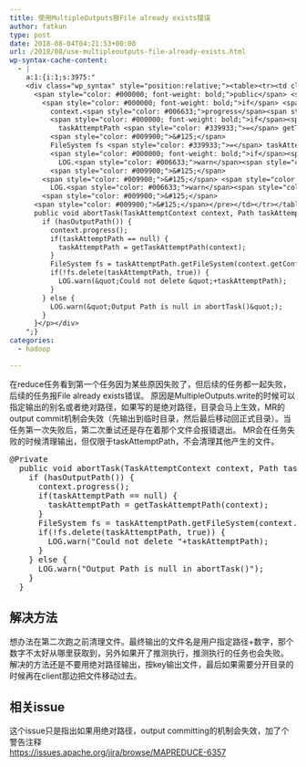 ```yaml
---
title: 使用MultipleOutputs报File already exists错误
author: fatkun
type: post
date: 2018-08-04T04:21:53+00:00
url: /2018/08/use-multipleoutputs-file-already-exists.html
wp-syntax-cache-content:
  - |
    a:1:{i:1;s:3975:"
    <div class="wp_syntax" style="position:relative;"><table><tr><td class="code"><pre class="java" style="font-family:monospace;">  @<span style="color: #000000; font-weight: bold;">Private</span>
      <span style="color: #000000; font-weight: bold;">public</span> <span style="color: #000066; font-weight: bold;">void</span> abortTask<span style="color: #009900;">&#40;</span>TaskAttemptContext context, Path taskAttemptPath<span style="color: #009900;">&#41;</span> <span style="color: #000000; font-weight: bold;">throws</span> <span style="color: #003399;">IOException</span> <span style="color: #009900;">&#123;</span>
        <span style="color: #000000; font-weight: bold;">if</span> <span style="color: #009900;">&#40;</span>hasOutputPath<span style="color: #009900;">&#40;</span><span style="color: #009900;">&#41;</span><span style="color: #009900;">&#41;</span> <span style="color: #009900;">&#123;</span> 
          context.<span style="color: #006633;">progress</span><span style="color: #009900;">&#40;</span><span style="color: #009900;">&#41;</span><span style="color: #339933;">;</span>
          <span style="color: #000000; font-weight: bold;">if</span><span style="color: #009900;">&#40;</span>taskAttemptPath <span style="color: #339933;">==</span> <span style="color: #000066; font-weight: bold;">null</span><span style="color: #009900;">&#41;</span> <span style="color: #009900;">&#123;</span>
            taskAttemptPath <span style="color: #339933;">=</span> getTaskAttemptPath<span style="color: #009900;">&#40;</span>context<span style="color: #009900;">&#41;</span><span style="color: #339933;">;</span>
          <span style="color: #009900;">&#125;</span>
          FileSystem fs <span style="color: #339933;">=</span> taskAttemptPath.<span style="color: #006633;">getFileSystem</span><span style="color: #009900;">&#40;</span>context.<span style="color: #006633;">getConfiguration</span><span style="color: #009900;">&#40;</span><span style="color: #009900;">&#41;</span><span style="color: #009900;">&#41;</span><span style="color: #339933;">;</span>
          <span style="color: #000000; font-weight: bold;">if</span><span style="color: #009900;">&#40;</span><span style="color: #339933;">!</span>fs.<span style="color: #006633;">delete</span><span style="color: #009900;">&#40;</span>taskAttemptPath, <span style="color: #000066; font-weight: bold;">true</span><span style="color: #009900;">&#41;</span><span style="color: #009900;">&#41;</span> <span style="color: #009900;">&#123;</span>
            LOG.<span style="color: #006633;">warn</span><span style="color: #009900;">&#40;</span><span style="color: #0000ff;">&quot;Could not delete &quot;</span><span style="color: #339933;">+</span>taskAttemptPath<span style="color: #009900;">&#41;</span><span style="color: #339933;">;</span>
          <span style="color: #009900;">&#125;</span>
        <span style="color: #009900;">&#125;</span> <span style="color: #000000; font-weight: bold;">else</span> <span style="color: #009900;">&#123;</span>
          LOG.<span style="color: #006633;">warn</span><span style="color: #009900;">&#40;</span><span style="color: #0000ff;">&quot;Output Path is null in abortTask()&quot;</span><span style="color: #009900;">&#41;</span><span style="color: #339933;">;</span>
        <span style="color: #009900;">&#125;</span>
      <span style="color: #009900;">&#125;</span></pre></td></tr></table><p class="theCode" style="display:none;">  @Private
      public void abortTask(TaskAttemptContext context, Path taskAttemptPath) throws IOException {
        if (hasOutputPath()) { 
          context.progress();
          if(taskAttemptPath == null) {
            taskAttemptPath = getTaskAttemptPath(context);
          }
          FileSystem fs = taskAttemptPath.getFileSystem(context.getConfiguration());
          if(!fs.delete(taskAttemptPath, true)) {
            LOG.warn(&quot;Could not delete &quot;+taskAttemptPath);
          }
        } else {
          LOG.warn(&quot;Output Path is null in abortTask()&quot;);
        }
      }</p></div>
    ";}
categories:
  - hadoop

---
```

在reduce任务看到第一个任务因为某些原因失败了，但后续的任务都一起失败，后续的任务报File already exists错误。
原因是MultipleOutputs.write的时候可以指定输出的别名或者绝对路径，如果写的是绝对路径，目录会马上生效，MR的output commit机制会失效（先输出到临时目录，然后最后移动回正式目录）。当任务第一次失败后，第二次重试还是存在着那个文件会报错退出。
MR会在任务失败的时候清理输出，但仅限于taskAttemptPath，不会清理其他产生的文件。
<pre lang="java" escaped="true">@Private
  public void abortTask(TaskAttemptContext context, Path taskAttemptPath) throws IOException {
    if (hasOutputPath()) { 
      context.progress();
      if(taskAttemptPath == null) {
        taskAttemptPath = getTaskAttemptPath(context);
      }
      FileSystem fs = taskAttemptPath.getFileSystem(context.getConfiguration());
      if(!fs.delete(taskAttemptPath, true)) {
        LOG.warn("Could not delete "+taskAttemptPath);
      }
    } else {
      LOG.warn("Output Path is null in abortTask()");
    }
  }</pre>
## 解决方法

想办法在第二次跑之前清理文件。最终输出的文件名是用户指定路径+数字，那个数字不太好从哪里获取到，另外如果开了推测执行，推测执行的任务也会失败。
解决的方法还是不要用绝对路径输出，按key输出文件，最后如果需要分开目录的时候再在client那边把文件移动过去。
&nbsp;
## 相关issue

这个issue只是指出如果用绝对路径，output committing的机制会失效，加了个警告注释  
https://issues.apache.org/jira/browse/MAPREDUCE-6357